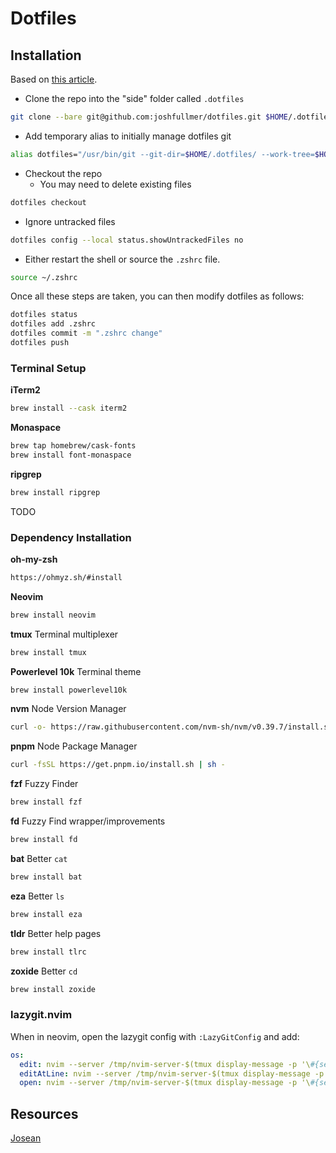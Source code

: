 # Dotfiles

## Installation

Based on [this article](https://www.atlassian.com/git/tutorials/dotfiles).

- Clone the repo into the "side" folder called `.dotfiles`

```sh
git clone --bare git@github.com:joshfullmer/dotfiles.git $HOME/.dotfiles
```

- Add temporary alias to initially manage dotfiles git

```sh
alias dotfiles="/usr/bin/git --git-dir=$HOME/.dotfiles/ --work-tree=$HOME"
```

- Checkout the repo
  - You may need to delete existing files

```sh
dotfiles checkout
```

- Ignore untracked files

```sh
dotfiles config --local status.showUntrackedFiles no
```

- Either restart the shell or source the `.zshrc` file.

```sh
source ~/.zshrc
```

Once all these steps are taken, you can then modify dotfiles as follows:

```sh
dotfiles status
dotfiles add .zshrc
dotfiles commit -m ".zshrc change"
dotfiles push
```

### Terminal Setup

**iTerm2**

```sh
brew install --cask iterm2
```

**Monaspace**

```sh
brew tap homebrew/cask-fonts
brew install font-monaspace
```

**ripgrep**

```sh
brew install ripgrep
```

TODO

### Dependency Installation

**oh-my-zsh**

```sh
https://ohmyz.sh/#install
```

**Neovim**

```sh
brew install neovim
```

**tmux**
Terminal multiplexer

```sh
brew install tmux
```

**Powerlevel 10k**
Terminal theme

```sh
brew install powerlevel10k
```

**nvm**
Node Version Manager

```sh
curl -o- https://raw.githubusercontent.com/nvm-sh/nvm/v0.39.7/install.sh | bash
```

**pnpm**
Node Package Manager

```sh
curl -fsSL https://get.pnpm.io/install.sh | sh -
```

**fzf**
Fuzzy Finder

```sh
brew install fzf
```

**fd**
Fuzzy Find wrapper/improvements

```sh
brew install fd
```

**bat**
Better `cat`

```sh
brew install bat
```

**eza**
Better `ls`

```sh
brew install eza
```

**tldr**
Better help pages

```sh
brew install tlrc
```

**zoxide**
Better `cd`

```sh
brew install zoxide
```

### lazygit.nvim

When in neovim, open the lazygit config with `:LazyGitConfig` and add:

```yaml
os:
  edit: nvim --server /tmp/nvim-server-$(tmux display-message -p '\#{session_id}-#{window_id}-#{pane_id}').pipe --remote-send "<cmd>lua require('core.scripts.lazygit-open-file')('{{filename}}', '{{line}}')<CR>"
  editAtLine: nvim --server /tmp/nvim-server-$(tmux display-message -p '\#{session_id}-#{window_id}-#{pane_id}').pipe --remote-send "<cmd>lua require('core.scripts.lazygit-open-file')('{{filename}}', '{{line}}')<CR>"
  open: nvim --server /tmp/nvim-server-$(tmux display-message -p '\#{session_id}-#{window_id}-#{pane_id}').pipe --remote-send "<cmd>lua require('core.scripts.lazygit-open-file')('{{filename}}', '{{line}}')<CR>"
```

## Resources

[Josean](https://github.com/josean-dev/dev-environment-files?tab=readme-ov-file)
